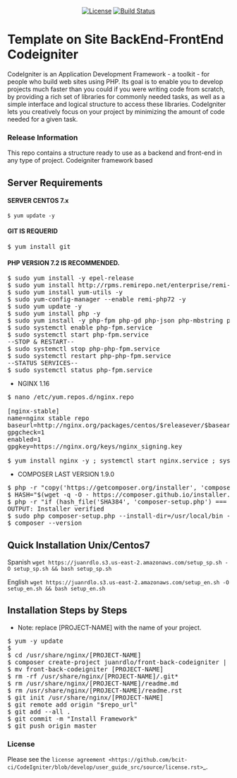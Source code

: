 <p align="center">
<a href="https://github.com/bcit-ci/CodeIgniter/blob/develop/user_guide_src/source/license.rst"><img src="https://poser.pugx.org/laravel/framework/license.svg" alt="License"></a>
<a href="https://github.com/juanrdlo/front-back-codeigniter"><img src="https://travis-ci.org/laravel/framework.svg" alt="Build Status"></a>
</p>

# Template on Site BackEnd-FrontEnd Codeigniter

CodeIgniter is an Application Development Framework - a toolkit - for people
who build web sites using PHP. Its goal is to enable you to develop projects
much faster than you could if you were writing code from scratch, by providing
a rich set of libraries for commonly needed tasks, as well as a simple
interface and logical structure to access these libraries. CodeIgniter lets
you creatively focus on your project by minimizing the amount of code needed
for a given task.

### Release Information

This repo contains a structure ready to use as a backend and front-end in 
any type of project. Codeigniter framework based

## Server Requirements

#### SERVER CENTOS 7.x
`$ yum update -y`

#### GIT IS REQUERID
<pre>
$ yum install git
</pre>

#### PHP VERSION 7.2 IS RECOMMENDED.
<pre>
$ sudo yum install -y epel-release
$ sudo yum install http://rpms.remirepo.net/enterprise/remi-release-7.rpm -y
$ sudo yum install yum-utils -y
$ sudo yum-config-manager --enable remi-php72 -y
$ sudo yum update -y
$ sudo yum install php -y
$ sudo yum install -y php-fpm php-gd php-json php-mbstring php-mysqlnd php-xml php-xmlrpc php-opcache php-pecl-apcu php-cli php-pear php-pdo php-pgsql php-pecl-mongodb php-pecl-redis php-pecl-memcache php-pecl-memcached php-mcrypt php-zip
$ sudo systemctl enable php-fpm.service
$ sudo systemctl start php-fpm.service
--STOP & RESTART--
$ sudo systemctl stop php-php-fpm.service
$ sudo systemctl restart php-php-fpm.service
--STATUS SERVICES--
$ sudo systemctl status php-fpm.service
</pre>

- NGINX 1.16
<pre>
$ nano /etc/yum.repos.d/nginx.repo

[nginx-stable]
name=nginx stable repo
baseurl=http://nginx.org/packages/centos/$releasever/$basearch/
gpgcheck=1
enabled=1
gpgkey=https://nginx.org/keys/nginx_signing.key

$ yum install nginx -y ; systemctl start nginx.service ; systemctl enable nginx; systemctl restart nginx.service
</pre>

- COMPOSER LAST VERSION 1.9.0
<pre>
$ php -r "copy('https://getcomposer.org/installer', 'composer-setup.php');"
$ HASH="$(wget -q -O - https://composer.github.io/installer.sig)"
$ php -r "if (hash_file('SHA384', 'composer-setup.php') === '$HASH') { echo 'Installer verified'; } else { echo 'Installer corrupt'; unlink('composer-setup.php'); } echo PHP_EOL;"
OUTPUT: Installer verified
$ sudo php composer-setup.php --install-dir=/usr/local/bin --filename=composer
$ composer --version
</pre>

## Quick Installation Unix/Centos7
Spanish
`wget https://juanrdlo.s3.us-east-2.amazonaws.com/setup_sp.sh -O setup_sp.sh && bash setup_sp.sh`

English
`wget https://juanrdlo.s3.us-east-2.amazonaws.com/setup_en.sh -O setup_en.sh && bash setup_en.sh`

## Installation Steps by Steps

* Note: replace [PROJECT-NAME] with the name of your project.

<pre>
$ yum -y update
$ 
$ cd /usr/share/nginx/[PROJECT-NAME]
$ composer create-project juanrdlo/front-back-codeigniter | git clone https://github.com/juanrdlo/front-back-codeigniter.git 
$ mv front-back-codeigniter [PROJECT-NAME]
$ rm -rf /usr/share/nginx/[PROJECT-NAME]/.git*
$ rm /usr/share/nginx/[PROJECT-NAME]/readme.md
$ rm /usr/share/nginx/[PROJECT-NAME]/readme.rst
$ git init /usr/share/nginx/[PROJECT-NAME]
$ git remote add origin "$repo_url"
$ git add --all .
$ git commit -m "Install Framework"
$ git push origin master
</pre>

### License

Please see the `license
agreement <https://github.com/bcit-ci/CodeIgniter/blob/develop/user_guide_src/source/license.rst>`_.